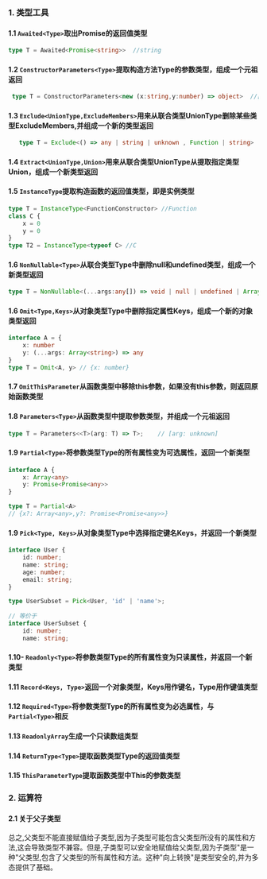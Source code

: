 ### 1. 类型工具

#### 1.1 `Awaited<Type>`取出Promise的返回值类型

```ts
type T = Awaited<Promise<string>>  //string
```

#### 1.2 `ConstructorParameters<Type>`提取构造方法Type的参数类型，组成一个元祖返回

```ts
 type T = ConstructorParameters<new (x:string,y:number) => object>  //[x:string,y:number]
```

#### 1.3 `Exclude<UnionType,ExcludeMembers>`用来从联合类型UnionType删除某些类型ExcludeMembers,并组成一个新的类型返回

```ts
   type T = Exclude<() => any | string | unknown , Function | string>  // unknown
```

#### 1.4 `Extract<UnionType,Union>`用来从联合类型UnionType从提取指定类型Union，组成一个新类型返回

#### 1.5 `InstanceType`提取构造函数的返回值类型，即是实例类型

```ts
type T = InstanceType<FunctionConstructor> //Function
class C {
    x = 0
    y = 0
}
type T2 = InstanceType<typeof C> //C
```

#### 1.6 `NonNullable<Type>`从联合类型Type中删除null和undefined类型，组成一个新类型返回

```ts
type T = NonNullable<(...args:any[]) => void | null | undefined | Array<string>>  // (...args:any[]) => void|Array<string>
```

#### 1.6 `Omit<Type,Keys>`从对象类型Type中删除指定属性Keys，组成一个新的对象类型返回

```ts
interface A = {
    x: number
    y: (...args: Array<string>) => any
}
type T = Omit<A, y> // {x: number}
```

#### 1.7 `OmitThisParameter`从函数类型中移除this参数，如果没有this参数，则返回原始函数类型

#### 1.8  `Parameters<Type>`从函数类型中提取参数类型，并组成一个元祖返回

```ts
type T = Parameters<<T>(arg: T) => T>;    // [arg: unknown]
```

#### 1.9 `Partial<Type>`将参数类型Type的所有属性变为可选属性，返回一个新类型

```ts
interface A {
    x: Array<any>
    y: Promise<Promise<any>>
}

type T = Partial<A>  
// {x?: Array<any>,y?: Promise<Promise<any>>}
```

#### 1.9 `Pick<Type, Keys>`从对象类型Type中选择指定键名Keys，并返回一个新类型

```ts
interface User {
    id: number;
    name: string;
    age: number;
    email: string;
}

type UserSubset = Pick<User, 'id' | 'name'>;
 
// 等价于
interface UserSubset {
    id: number;
    name: string;

```

#### 1.10- `Readonly<Type>`将参数类型Type的所有属性变为只读属性，并返回一个新类型

#### 1.11 `Record<Keys, Type>`返回一个对象类型，Keys用作键名，Type用作键值类型

#### 1.12 `Required<Type>`将参数类型Type的所有属性变为必选属性，与 `Partial<Type>`相反

#### 1.13 `ReadonlyArray`生成一个只读数组类型

#### 1.14 `ReturnType<Type>`提取函数类型Type的返回值类型

#### 1.15 `ThisParameterType`提取函数类型中This的参数类型

### 2. 运算符

#### 2.1 关于父子类型

总之,父类型不能直接赋值给子类型,因为子类型可能包含父类型所没有的属性和方法,这会导致类型不兼容。但是,子类型可以安全地赋值给父类型,因为子类型"是一种"父类型,包含了父类型的所有属性和方法。这种"向上转换"是类型安全的,并为多态提供了基础。
